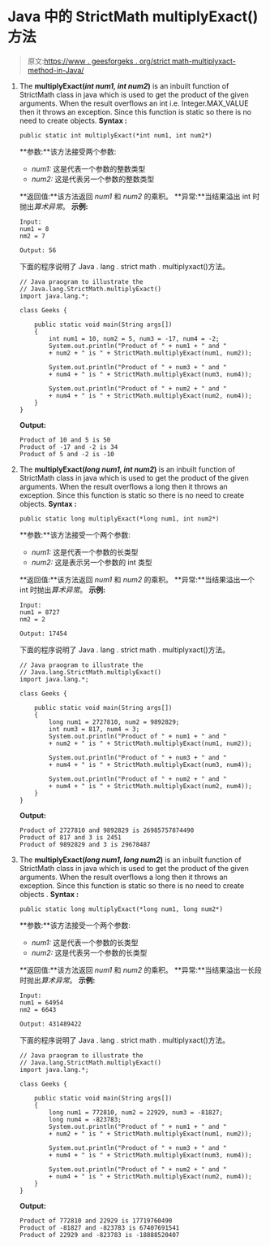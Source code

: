 # Java 中的 StrictMath multiplyExact()方法

> 原文:[https://www . geesforgeks . org/strict math-multiplyxact-method-in-Java/](https://www.geeksforgeeks.org/strictmath-multiplyexact-method-in-java/)

1.  The **multiplyExact(*int num1, int num2*)** is an inbuilt function of StrictMath class in java which is used to get the product of the given arguments. When the result overflows an int i.e. Integer.MAX_VALUE then it throws an exception. Since this function is static so there is no need to create objects.
    **Syntax :**

    ```
    public static int multiplyExact(*int num1, int num2*)
    ```

    **参数:**该方法接受两个参数:

    *   *num1:* 这是代表一个参数的整数类型
    *   *num2:* 这是代表另一个参数的整数类型

    **返回值:**该方法返回 *num1* 和 *num2* 的乘积。
    **异常:**当结果溢出 int 时抛出*算术异常*。
    **示例:**

    ```
    Input: 
    num1 = 8
    nm2 = 7

    Output: 56

    ```

    下面的程序说明了 Java . lang . strict math . multiplyxact()方法。

    ```
    // Java praogram to illustrate the
    // Java.lang.StrictMath.multiplyExact()
    import java.lang.*;

    class Geeks {

        public static void main(String args[])
        {
            int num1 = 10, num2 = 5, num3 = -17, num4 = -2;
            System.out.println("Product of " + num1 + " and "
            + num2 + " is " + StrictMath.multiplyExact(num1, num2));

            System.out.println("Product of " + num3 + " and "
            + num4 + " is " + StrictMath.multiplyExact(num3, num4));

            System.out.println("Product of " + num2 + " and "
            + num4 + " is " + StrictMath.multiplyExact(num2, num4));
        }
    }
    ```

    **Output:**

    ```
    Product of 10 and 5 is 50
    Product of -17 and -2 is 34
    Product of 5 and -2 is -10

    ```

2.  The **multiplyExact(*long num1, int num2*)** is an inbuilt function of StrictMath class in java which is used to get the product of the given arguments. When the result overflows a long then it throws an exception. Since this function is static so there is no need to create objects.
    **Syntax :**

    ```
    public static long multiplyExact(*long num1, int num2*)
    ```

    **参数:**该方法接受一个两个参数:

    *   *num1:* 这是代表一个参数的长类型
    *   *num2:* 这是表示另一个参数的 int 类型

    **返回值:**该方法返回 *num1* 和 *num2* 的乘积。
    **异常:**当结果溢出一个 int 时抛出*算术异常*。
    **示例:**

    ```
    Input: 
    num1 = 8727
    nm2 = 2

    Output: 17454

    ```

    下面的程序说明了 Java . lang . strict math . multiplyxact()方法。

    ```
    // Java praogram to illustrate the
    // Java.lang.StrictMath.multiplyExact()
    import java.lang.*;

    class Geeks {

        public static void main(String args[])
        {
            long num1 = 2727810, num2 = 9892829;
            int num3 = 817, num4 = 3;
            System.out.println("Product of " + num1 + " and "
            + num2 + " is " + StrictMath.multiplyExact(num1, num2));

            System.out.println("Product of " + num3 + " and "
            + num4 + " is " + StrictMath.multiplyExact(num3, num4));

            System.out.println("Product of " + num2 + " and "
            + num4 + " is " + StrictMath.multiplyExact(num2, num4));
        }
    }
    ```

    **Output:**

    ```
    Product of 2727810 and 9892829 is 26985757874490
    Product of 817 and 3 is 2451
    Product of 9892829 and 3 is 29678487

    ```

3.  The **multiplyExact(*long num1, long num2*)** is an inbuilt function of StrictMath class in java which is used to get the product of the given arguments. When the result overflows a long then it throws an exception. Since this function is static so there is no need to create objects .
    **Syntax :**

    ```
    public static long multiplyExact(*long num1, long num2*)
    ```

    **参数:**该方法接受一个两个参数:

    *   *num1:* 这是代表一个参数的长类型
    *   *num2:* 这是代表另一个参数的长类型

    **返回值:**该方法返回 *num1* 和 *num2* 的乘积。
    **异常:**当结果溢出一长段时抛出*算术异常*。
    **示例:**

    ```
    Input: 
    num1 = 64954
    nm2 = 6643

    Output: 431489422

    ```

    下面的程序说明了 Java . lang . strict math . multiplyxact()方法。

    ```
    // Java praogram to illustrate the
    // Java.lang.StrictMath.multiplyExact()
    import java.lang.*;

    class Geeks {

        public static void main(String args[])
        {
            long num1 = 772810, num2 = 22929, num3 = -81827;
            long num4 = -823783;
            System.out.println("Product of " + num1 + " and "
            + num2 + " is " + StrictMath.multiplyExact(num1, num2));

            System.out.println("Product of " + num3 + " and "
            + num4 + " is " + StrictMath.multiplyExact(num3, num4));

            System.out.println("Product of " + num2 + " and "
            + num4 + " is " + StrictMath.multiplyExact(num2, num4));
        }
    }
    ```

    **Output:**

    ```
    Product of 772810 and 22929 is 17719760490
    Product of -81827 and -823783 is 67407691541
    Product of 22929 and -823783 is -18888520407

    ```